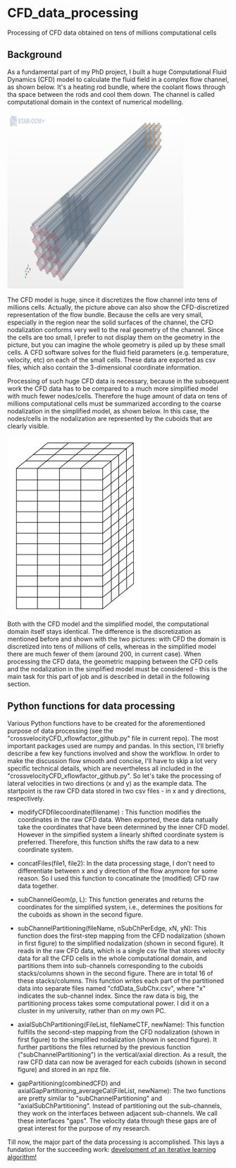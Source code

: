 # CFD_data_processing
Processing of CFD data obtained on tens of millions computational cells 

## Background

As a fundamental part of my PhD project, I built a huge Computational Fluid Dynamics (CFD) model to calculate the fluid field in a complex flow channel, as shown below. It's a heating rod bundle, where the coolant flows through tha space between the rods and cool them down. The channel is called computational domain in the context of numerical modelling. 

<img src="/CFDbundle.png" height="400"  width="400" >

The CFD model is huge, since it discretizes the flow channel into tens of millions cells. Actually, the picture above can also show the CFD-discretized representation of the flow bundle. Because the cells are very small, especially in the region near the solid surfaces of the channel, the CFD nodalization conforms very well to the real geometry of the channel. Since the cells are too small, I prefer to not display them on the geometry in the picture, but you can imagine the whole geometry is piled up by these small cells. A CFD software solves for the fluid field parameters (e.g. temperature, velocity, etc) on each of the small cells. These data are exported as csv files, which also contain the 3-dimensional coordinate information.

Processing of such huge CFD data is necessary, because in the subsequent work the CFD data has to be compared to a much more simplified model with much fewer nodes/cells. Therefore the huge amount of data on tens of millions computational cells must be summarized according to the coarse nodalization in the simplified model, as shown below. In this case, the nodes/cells in the nodalization are represented by the cuboids that are clearly visible.

<img src="/CTFbundle.png" height="400" >

Both with the CFD model and the simplified model, the computational domain itself stays identical. The difference is the discretization as mentioned before and shown with the two pictures: with CFD the domain is discretized into tens of millions of cells, whereas in the simplified model there are much fewer of them (around 200, in current case). When processing the CFD data, the geometric mapping between the CFD cells and the nodalization in the simplified model must be considered - this is the main task for this part of job and is described in detail in the following section.


## Python functions for data processing

Various Python functions have to be created for the aforementioned purpose of data processing (see the "crossvelocityCFD_xflowfactor_github.py" file in current repo). The most important packages used are numpy and pandas. In this section, I'll briefly describe a few key functions involved and show the workflow. In order to make the discussion flow smooth and concise, I'll have to skip a lot very specific technical details, which are nevertheless all included in the "crossvelocityCFD_xflowfactor_github.py". So let's take the processing of lateral velocities in two directions (x and y) as the example data. The startpoint is the raw CFD data stored in two csv files - in x and y directions, respectively.

- modifyCFDfilecoordinate(filename) : This function modifies the coordinates in the raw CFD data. When exported, these data natually take the coordinates that have been determined by the inner CFD model. However in the simpified system a linearly shifted coordinate system is preferred. Therefore, this function shifts the raw data to a new coordinate system.

- concatFiles(file1, file2): In the data processing stage, I don't need to differentiate between x and y direction of the flow anymore for some reason. So I used this function to concatinate the (modified) CFD raw data together.

- subChannelGeom(p, L): This function generates and returns the coordinates for the simplified system, i.e., determines the positions for the cuboids as shown in the second figure.

- subChannelPartitioning(fileName, nSubChPerEdge, xN, yN): This function does the first-step mapping from the CFD nodalization (shown in first figure) to the simplified nodalization (shown in second figure). It reads in the raw CFD data, which is a single csv file that stores velocity data for all the CFD cells in the whole computational domain, and partitions them into sub-channels corresponding to the cuboids stacks/columns shown in the second figure. There are in total 16 of these stacks/columns. This function writes each part of the partitioned data into separate files named "cfdData_SubChx.csv", where "x" indicates the sub-channel index. Since the raw data is big, the partitioning process takes some computational power. I did it on a cluster in my university, rather than on my own PC.

- axialSubChPartitioning(FileList, fileNameCTF, newName): This function fulfills the second-step mapping from the CFD nodalization (shown in first figure) to the simplified nodalization (shown in second figure). It further partitions the files returned by the previous function ("subChannelPartitioning") in the vertical/axial direction. As a result, the raw CFD data can now be averaged for each cuboids (shown in second figure) and stored in an npz file.


- gapPartitioning(combinedCFD) and axialGapPartitioning_averageCal(FileList, newName): The two functions are pretty similar to "subChannelPartitioning" and "axialSubChPartitioning". Instead of partitioning out the sub-channels, they work on the interfaces between adjacent sub-channels. We call these interfaces "gaps". The velocity data through these gaps are of great interest for the purpose of my research.

Till now, the major part of the data processing is accomplished. This lays a fundation for the succeeding work: [development of an iterative learning algorithm!](https://github.com/XiaorongLi/Momentum_Source_Iteration)
